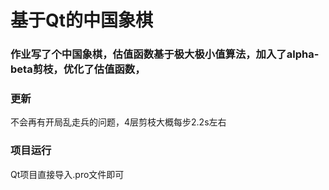 # 基于Qt的中国象棋

### 作业写了个中国象棋，估值函数基于极大极小值算法，加入了alpha-beta剪枝，优化了估值函数，

### 更新
不会再有开局乱走兵的问题，4层剪枝大概每步2.2s左右

### 项目运行
Qt项目直接导入.pro文件即可


